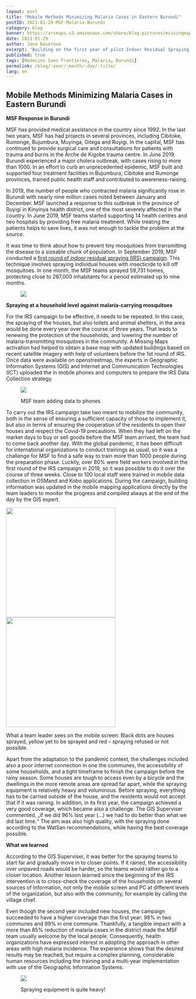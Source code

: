 ```yaml
---
layout: post
title: "Mobile Methods Minimizing Malaria Cases in Eastern Burundi"
postID: 2021-01-29-MSF-Malaria-Burundi
category: blog
banner: https://arcmaps.s3.amazonaws.com/share/blog-pictures/missingmaps-blog_20210129_banner.png
date: 2021-01-29
author: Jana Bauerova
excerpt: "Building on the first year of pilot Indoor Residual Spraying campaign, the Médecins Sans Frontières (MSF) recently conducted a second round. Lessons learned could be incorporated during the repeated exercise and results are encouraging."
published: true
tags: [Medecins Sans Frontieres, Malaria, Burundi]
permalink: /blog/:year/:month/:day/:title/
lang: en
---
```

## Mobile Methods Minimizing Malaria Cases in Eastern Burundi

**MSF Response in Burundi**

MSF has provided medical assistance in the country since 1992. In the last two years, MSF has had projects in several provinces, including Cibitoke, Rumonge, Bujumbura, Muyinga, Gitega and Ruyigi. In the capital, MSF has continued to provide surgical care and consultations for patients with trauma and burns in the Arche de Kigobe trauma centre. In June 2019, Burundi experienced a major cholera outbreak, with cases rising to more than 1000. In an effort to curb an unprecedented epidemic, MSF built and supported four treatment facilities in Bujumbura, Cibitoke and Rumonge provinces, trained public health staff and contributed to awareness-raising. 

In 2019, the number of people who contracted malaria significantly rose in Burundi with nearly nine million cases noted between January and December. MSF launched a response to this outbreak in the province of Ruyigi in Kinyinya health district, one of the most severely affected in the country. In June 2019, MSF teams started supporting 14 health centres and two hospitals by providing free malaria treatment. While treating the patients helps to save lives, it was not enough to tackle the problem at the source. 

It was time to think about how to prevent tiny mosquitoes from transmitting the disease to a sizeable chunk of population. In September 2019, MSF conducted a [first round of indoor residual spraying (IRS) campaign](https://www.missingmaps.org/blog/2020/01/29/a-year-of-blogs/). This technique involves spraying individual houses with insecticide to kill off mosquitoes. In one month, the MSF teams sprayed 59,731 homes, protecting close to 287,000 inhabitants for a period estimated up to nine months. 

<figure>
<img src="https://arcmaps.s3.amazonaws.com/share/blog-pictures/missingmaps-blog_20210129_photo4.png">
</figure>

**Spraying at a household level against malaria-carrying mosquitoes**

For the IRS campaign to be effective, it needs to be repeated. In this case, the spraying of the houses, but also toilets and animal shelters, in the area would be done every year over the course of three years. That leads to renewing the protection of the households, and lowering the number of malaria-transmitting mosquitoes in the community. A Missing Maps activation had helped to obtain a base map with updated buildings based on recent satellite imagery with help of volunteers before the 1st round of IRS. Once data were available on openstreetmap, the experts in Geographic Information Systems (GIS) and Internet and Communication Technologies (ICT) uploaded the in mobile phones and computers to prepare the IRS Data Collection strategy. 

<figure>
<img src="https://arcmaps.s3.amazonaws.com/share/blog-pictures/missingmaps-blog_20210129_photo1.png">
<p class="caption"> MSF team adding data to phones</p>
</figure>

To carry out the IRS campaign take two meant to mobilize the community, both in the sense of ensuring a sufficient capacity of those to implement it, but also in terms of ensuring the cooperation of the residents to open their houses and respect the Covid-19 precautions. When they had left on the market days to buy or sell goods before the MSF team arrived, the team had to come back another day. With the global pandemic, it has been difficult for international organizations to conduct trainings as usual, so it was a challenge for MSF to find a safe way to train more than 1000 people during the preparation phase. Luckily, over 80% were field workers involved in the first round of the IRS campaign in 2019, so it was possible to do it over the course of three weeks. Close to 100 local staff were trained in mobile data collection in OSMand and Kobo applications. During the campaign, building information was updated in the mobile mapping applications directly by the team leaders to monitor the progress and compiled always at the end of the day by the GIS expert. 

<p float="left">
  <img src="https://arcmaps.s3.amazonaws.com/share/blog-pictures/missingmaps-blog_20210129_photo2.png" width="300" />
  <img src="https://arcmaps.s3.amazonaws.com/share/blog-pictures/missingmaps-blog_20210129_photo3.png" width="300" /> 
  <p class="caption">What a  team leader sees on the mobile screen: Black dots are houses sprayed, yellow yet to be sprayed and red – spraying refused or not possible.</p>
</p>

Apart from the adaptation to the pandemic context, the challenges included also a poor internet connection in one the communes, the accessibility of some households, and a tight timeframe to finish the campaign before the rainy season. Some houses are tough to access even by a bicycle and the dwellings in the more remote areas are spread far apart, while the spraying equipment is relatively heavy and voluminous. Before spraying, everything has to be carried outside of the house, and the residents would not accept that if it was raining. In addition, in its first year, the campaign achieved a very good coverage, which became also a challenge. The GIS Superviser commented, „if we did 96% last year (…) we had to do better than what we did last time.“ The aim was also high quality, with the spraying done according to the WatSan recommendations, while having the best coverage possible.

**What we learned**

According to the GIS Superviser, it was better for the spraying teams to start far and gradually move in to closer points. If it rained, the accessibility over unpaved roads would be harder, so the teams would rather go to a closer location. Another lesson learned since the beginning of the IRS intervention is to cross-check the coverage of the households on several sources of information, not only the mobile screen and PC at different levels of the organization, but also with the community, for example by calling the village chief. 

Even though the second year included new houses, the campaign succeeded to have a higher coverage than the first year: 98% in two communes and 99% in one commune. Thankfully, a tangible impact with a more than 85% reduction of malaria cases in the district made the MSF team usually welcome by the local people. Consequently, health organizations have expressed interest in adopting the approach in other areas with high malaria incidence. The experience shows that the desired results may be reached, but require a complex planning, considerable human resources including the training and a multi-year implementation with use of the Geographic Information Systems.

<figure>
<img src="https://arcmaps.s3.amazonaws.com/share/blog-pictures/missingmaps-blog_20210129_photo5.png">
<p class="caption"> Spraying equipment is quite heavy!</p>
</figure>
